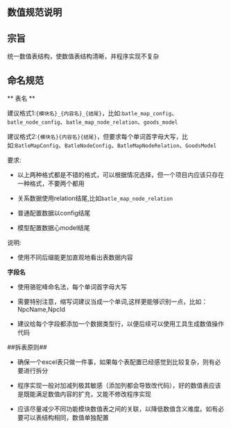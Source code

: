 数值规范说明
------------------------------
## 宗旨 ##

统一数值表结构，使数值表结构清晰，并程序实现不复杂

## 命名规范 ##

** 表名 **

建议格式1:``{模块名}_{内容名}_{结尾}``，比如:``batle_map_config``、``batle_node_config``、``batle_map_node_relation``、``goods_model``

建议格式2:``{模块名}{内容名}{结尾}``，但要求每个单词首字母大写，比如:``BatleMapConfig``、``BatleNodeConfig``、``BatleMapNodeRelation``、``GoodsModel``

要求:

* 以上两种格式都是不错的格式，可以根据情况选择，但一个项目内应该只存在一种格式，不要两个都用 

* 关系数据使用relation结尾,比如``batle_map_node_relation``

* 普通配置数据以config结尾

* 模型配置数据心model结尾

说明:

  * 使用不同后缀能更加直观地看出表数据内容

**字段名**

* 使用骆驼峰命名法，每个单词首字母大写

* 需要特别注意，缩写词建议当成一个单词,这样更能够识别一点，比如：NpcName,NpcId

* 建议给每个字段都添加一个数据类型行，以便后续可以使用工具生成数值操作代码

##拆表原则##

* 确保一个excel表只做一件事，如果每个表配置已经感觉到比较复杂，则有必要进行拆分

* 程序实现一般对加减列极其敏感（添加列都会导致改代码），好的数值表应该是既能满足数值内容的扩充，又能不修改程序实现

* 应该尽量减少不同功能模块数值表之间的关联，以降低数值含义难度。如有必要可以表结构相同，数值单独配置  

